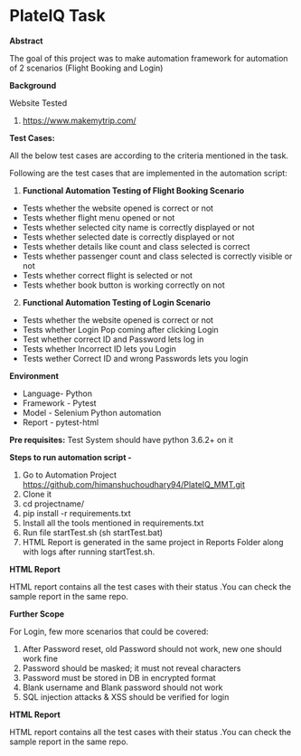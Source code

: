 # PlateIQ Task

**Abstract**

The goal of this project was to make automation framework for automation of 2 scenarios (Flight Booking and Login)

**Background**

Website Tested
1. https://www.makemytrip.com/

**Test Cases:**

All the below test cases are according to the criteria mentioned in the task.

Following are the test cases that are implemented in the automation script:

1. **Functional Automation Testing of Flight Booking Scenario** 
* Tests whether the website opened is correct or not
* Tests whether flight menu opened or not
* Tests whether selected city name is correctly displayed or not
* Tests whether selected date is correctly displayed or not
* Tests whether details like count and class selected is correct
* Tests whether passenger count and class selected is correctly visible or not
* Tests whether correct flight is selected or not
* Tests whether book button is working correctly on not

2. **Functional Automation Testing of Login Scenario**
* Tests whether the website opened is correct or not
* Tests whether Login Pop coming after clicking Login
* Test whether correct ID and Password lets log in
* Tests whether Incorrect ID lets you Login
* Tests wether Correct ID and wrong Passwords lets you login

**Environment**
* Language- Python
* Framework - Pytest
* Model - Selenium Python automation
* Report - pytest-html

**Pre requisites:** Test System should have python 3.6.2+ on it

**Steps to run automation script -**
1. Go to Automation Project https://github.com/himanshuchoudhary94/PlateIQ_MMT.git
2. Clone it
3. cd projectname/
4. pip install -r requirements.txt
3. Install all the tools mentioned in requirements.txt
4. Run file startTest.sh (sh startTest.bat)
5. HTML Report is generated in the same project in Reports Folder along with logs after running startTest.sh.

**HTML Report**

HTML report contains all the test cases with their status .You can check the sample report in the same repo.  

**Further Scope**

For Login, few more scenarios that could be covered:
1. After Password reset, old Password should not work, new one should work fine
2. Password should be masked; it must not reveal characters 
3. Password must be stored in DB in encrypted format
4. Blank username and Blank password  should not work
5. SQL injection attacks & XSS should be verified for login


**HTML Report**

HTML report contains all the test cases with their status .You can check the sample report in the same repo.  
